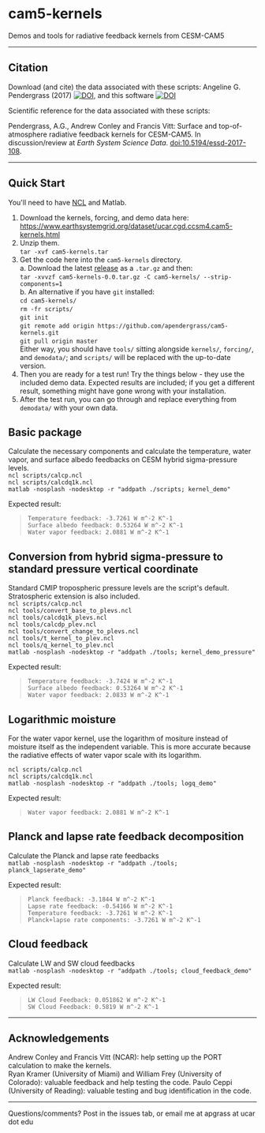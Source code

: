 # cam5-kernels
Demos and tools for radiative feedback kernels from CESM-CAM5 

----

## Citation
Download (and cite) the data associated with these scripts:
Angeline G. Pendergrass (2017) [![DOI](https://zenodo.org/badge/DOI/10.5065/D6F47MT6.svg)](https://zenodo.org/record/997902), and 
this software [![DOI](https://zenodo.org/badge/95038532.svg)](https://zenodo.org/badge/latestdoi/95038532)

Scientific reference for the data associated with these scripts: 

Pendergrass, A.G., Andrew Conley and Francis Vitt: Surface and top-of-atmosphere radiative feedback kernels for CESM-CAM5. In discussion/review at <i>Earth System Science Data</i>. <a href="https://doi.org/10.5194/essd-2017-108">doi:10.5194/essd-2017-108</a>.


---- 

## Quick Start
You'll need to have [NCL](https://www.ncl.ucar.edu/) and Matlab.
1. Download the kernels, forcing, and demo data here: https://www.earthsystemgrid.org/dataset/ucar.cgd.ccsm4.cam5-kernels.html  
2. Unzip them.  
`tar -xvf cam5-kernels.tar`  
3. Get the code here into the `cam5-kernels` directory.   
  a. Download the latest [release](https://github.com/apendergrass/cam5-kernels/releases) as a `.tar.gz` and then:  
`tar -xvvzf cam5-kernels-0.0.tar.gz -C cam5-kernels/ --strip-components=1`  
  b. An alternative if you have `git` installed:  
`cd cam5-kernels/`  
`rm -fr scripts/`  
`git init`  
`git remote add origin https://github.com/apendergrass/cam5-kernels.git`  
`git pull origin master`  
Either way, you should have `tools/` sitting alongside `kernels/`, `forcing/`, and `demodata/`; and `scripts/` will be replaced with the up-to-date version.  
4. Then you are ready for a test run! Try the things below - they use the included demo data. Expected results are included; if you get a different result, something might have gone wrong with your installation.
5. After the test run, you can go through and replace everything from `demodata/` with your own data.


## Basic package
Calculate the necessary components and calculate the temperature, water vapor, and surface albedo feedbacks on CESM hybrid sigma-pressure levels.  
`ncl scripts/calcp.ncl`  
`ncl scripts/calcdq1k.ncl`  
`matlab -nosplash -nodesktop -r "addpath ./scripts; kernel_demo"`  

Expected result:  
> `Temperature feedback: -3.7261 W m^-2 K^-1  `  
> `Surface albedo feedback: 0.53264 W m^-2 K^-1  `  
> `Water vapor feedback: 2.0881 W m^-2 K^-1  `  


## Conversion from hybrid sigma-pressure to standard pressure vertical coordinate
Standard CMIP tropospheric pressure levels are the script's default. Stratospheric extension is also included.   
`ncl scripts/calcp.ncl`  
`ncl tools/convert_base_to_plevs.ncl`  
`ncl tools/calcdq1k_plevs.ncl`  
`ncl tools/calcdp_plev.ncl`  
`ncl tools/convert_change_to_plevs.ncl`  
`ncl tools/t_kernel_to_plev.ncl`  
`ncl tools/q_kernel_to_plev.ncl`  
`matlab -nosplash -nodesktop -r "addpath ./tools; kernel_demo_pressure"`  

Expected result:  
> `Temperature feedback: -3.7424 W m^-2 K^-1`  
> `Surface albedo feedback: 0.53264 W m^-2 K^-1`  
> `Water vapor feedback: 2.0833 W m^-2 K^-1`  

## Logarithmic moisture 
For the water vapor kernel, use the logarithm of mositure instead of moisture itself as the independent variable. This is more accurate because the radiative effects of water vapor scale with its logarithm.   

`ncl scripts/calcp.ncl`  
`ncl scripts/calcdq1k.ncl`  
`matlab -nosplash -nodesktop -r "addpath ./tools; logq_demo"`

Expected result:  
>`Water vapor feedback: 2.0881 W m^-2 K^-1`  

## Planck and lapse rate feedback decomposition
Calculate the Planck and lapse rate feedbacks   
`matlab -nosplash -nodesktop -r "addpath ./tools; planck_lapserate_demo"`  

Expected result:    
>`Planck feedback: -3.1844 W m^-2 K^-1`  
>`Lapse rate feedback: -0.54166 W m^-2 K^-1`  
>`Temperature feedback: -3.7261 W m^-2 K^-1`  
>`Planck+lapse rate components: -3.7261 W m^-2 K^-1`  

## Cloud feedback 
Calculate LW and SW cloud feedbacks  
`matlab -nosplash -nodesktop -r "addpath ./tools; cloud_feedback_demo"` 

Expected result:  
> `LW Cloud Feedback: 0.051862 W m^-2 K^-1`  
> `SW Cloud Feedback: 0.5819 W m^-2 K^-1`  

---

## Acknowledgements  
Andrew Conley and Francis Vitt (NCAR): help setting up the PORT calculation to make the kernels.  
Ryan Kramer (University of Miami) and William Frey (University of Colorado): valuable feedback and help testing the code. Paulo Ceppi (University of Reading): valuable testing and bug identification in the code. 

-----

Questions/comments? Post in the issues tab, or email me at apgrass at ucar dot edu

